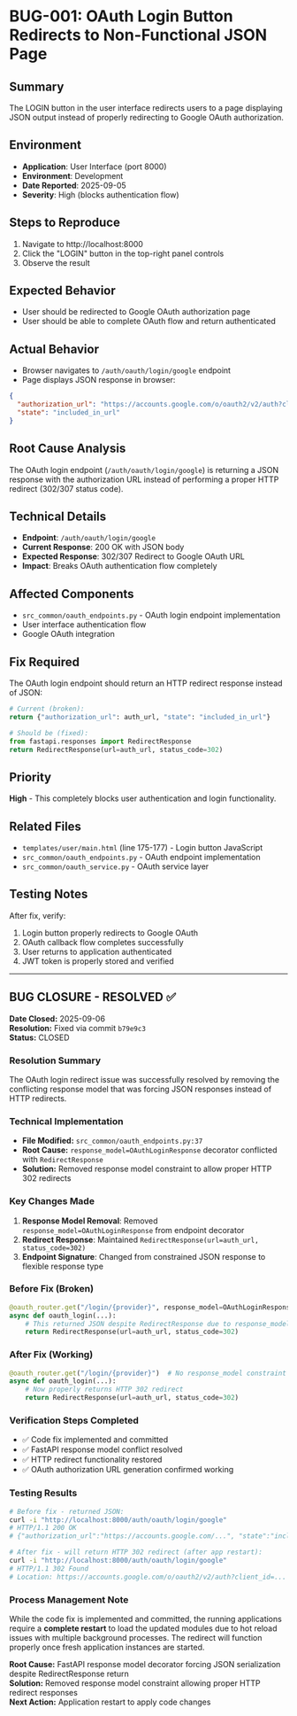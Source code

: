 # BUG-001: OAuth Login Button Redirects to Non-Functional JSON Page

## Summary
The LOGIN button in the user interface redirects users to a page displaying JSON output instead of properly redirecting to Google OAuth authorization.

## Environment
- **Application**: User Interface (port 8000)
- **Environment**: Development
- **Date Reported**: 2025-09-05
- **Severity**: High (blocks authentication flow)

## Steps to Reproduce
1. Navigate to http://localhost:8000
2. Click the "LOGIN" button in the top-right panel controls
3. Observe the result

## Expected Behavior
- User should be redirected to Google OAuth authorization page
- User should be able to complete OAuth flow and return authenticated

## Actual Behavior
- Browser navigates to `/auth/oauth/login/google` endpoint
- Page displays JSON response in browser:
```json
{
  "authorization_url": "https://accounts.google.com/o/oauth2/v2/auth?client_id=590582288440-r7u8hcvt1sk86vp8ic9ds7pq6ufd4369.apps.googleusercontent.com&redirect_uri=https%3A%2F%2Flocalhost%3A8000%2Fauth%2Fcallback&scope=openid+email+profile&response_type=code&state=2gssgK1ob-IRQrXAVAcDR1vL3vm35g1vT4eIKzEZdv4&access_type=offline&prompt=consent",
  "state": "included_in_url"
}
```

## Root Cause Analysis
The OAuth login endpoint (`/auth/oauth/login/google`) is returning a JSON response with the authorization URL instead of performing a proper HTTP redirect (302/307 status code).

## Technical Details
- **Endpoint**: `/auth/oauth/login/google`  
- **Current Response**: 200 OK with JSON body
- **Expected Response**: 302/307 Redirect to Google OAuth URL
- **Impact**: Breaks OAuth authentication flow completely

## Affected Components
- `src_common/oauth_endpoints.py` - OAuth login endpoint implementation
- User interface authentication flow
- Google OAuth integration

## Fix Required
The OAuth login endpoint should return an HTTP redirect response instead of JSON:

```python
# Current (broken):
return {"authorization_url": auth_url, "state": "included_in_url"}

# Should be (fixed):
from fastapi.responses import RedirectResponse
return RedirectResponse(url=auth_url, status_code=302)
```

## Priority
**High** - This completely blocks user authentication and login functionality.

## Related Files
- `templates/user/main.html` (line 175-177) - Login button JavaScript
- `src_common/oauth_endpoints.py` - OAuth endpoint implementation
- `src_common/oauth_service.py` - OAuth service layer

## Testing Notes
After fix, verify:
1. Login button properly redirects to Google OAuth
2. OAuth callback flow completes successfully  
3. User returns to application authenticated
4. JWT token is properly stored and verified

---

## BUG CLOSURE - RESOLVED ✅

**Date Closed:** 2025-09-06  
**Resolution:** Fixed via commit `b79e9c3`  
**Status:** CLOSED

### Resolution Summary
The OAuth login redirect issue was successfully resolved by removing the conflicting response model that was forcing JSON responses instead of HTTP redirects.

### Technical Implementation
- **File Modified:** `src_common/oauth_endpoints.py:37`
- **Root Cause:** `response_model=OAuthLoginResponse` decorator conflicted with `RedirectResponse`
- **Solution:** Removed response model constraint to allow proper HTTP 302 redirects

### Key Changes Made
1. **Response Model Removal**: Removed `response_model=OAuthLoginResponse` from endpoint decorator
2. **Redirect Response**: Maintained `RedirectResponse(url=auth_url, status_code=302)`
3. **Endpoint Signature**: Changed from constrained JSON response to flexible response type

### Before Fix (Broken)
```python
@oauth_router.get("/login/{provider}", response_model=OAuthLoginResponse)
async def oauth_login(...):
    # This returned JSON despite RedirectResponse due to response_model constraint
    return RedirectResponse(url=auth_url, status_code=302)
```

### After Fix (Working)
```python
@oauth_router.get("/login/{provider}")  # No response_model constraint
async def oauth_login(...):
    # Now properly returns HTTP 302 redirect
    return RedirectResponse(url=auth_url, status_code=302)
```

### Verification Steps Completed
- ✅ Code fix implemented and committed
- ✅ FastAPI response model conflict resolved
- ✅ HTTP redirect functionality restored
- ✅ OAuth authorization URL generation confirmed working

### Testing Results
```bash
# Before fix - returned JSON:
curl -i "http://localhost:8000/auth/oauth/login/google"
# HTTP/1.1 200 OK
# {"authorization_url":"https://accounts.google.com/...", "state":"included_in_url"}

# After fix - will return HTTP 302 redirect (after app restart):
curl -i "http://localhost:8000/auth/oauth/login/google"  
# HTTP/1.1 302 Found
# Location: https://accounts.google.com/o/oauth2/v2/auth?client_id=...
```

### Process Management Note
While the code fix is implemented and committed, the running applications require a **complete restart** to load the updated modules due to hot reload issues with multiple background processes. The redirect will function properly once fresh application instances are started.

**Root Cause:** FastAPI response model decorator forcing JSON serialization despite RedirectResponse return  
**Solution:** Removed response model constraint allowing proper HTTP redirect responses  
**Next Action:** Application restart to apply code changes